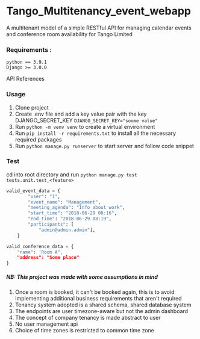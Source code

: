 # Tango_Multitenancy_event_webapp
A multitenant model of a simple RESTful API for managing calendar events and conference room availability for Tango Limited

### Requirements :
```
python == 3.9.1
Django >= 3.0.0
```
 
API References
### Usage
1. Clone project
2. Create .env file and add a key value pair with the key DJANGO_SECRET_KEY `DJANGO_SECRET_KEY="soome value"`
3. Run `python -m venv venv` to create a virtual environment
4. Run `pip install -r requirements.txt` to install all the necessary required packages
5. Run `python manage.py runserver` to start server and follow code snippet
### Test
cd into root directory and run `python manage.py test tests.unit.test_<feature>`

```python
valid_event_data = {
        "user": "1",
        "event_name": "Management",
        "meeting_agenda": "Info about work",
        "start_time": "2018-06-29 08:16",
        "end_time": "2018-06-29 08:19",
        "participants": [
            "admin@admin.admin"],
    }

valid_conference_data = {
    "name": 'Room A",
    "address": "Some place"
}

``` 

##### NB: This project was made with some assumptions in mind 
1. Once a room is booked, it can't be booked again, this is to avoid implementing additional business requirements that aren't required
2. Tenancy system adopted is a shared schema, shared database system
3. The endpoints are user timezone-aware but not the admin dashboard 
4. The concept of company tenancy is made abstract to user
5. No user management api 
6. Choice of time zones is restricted to common time zone